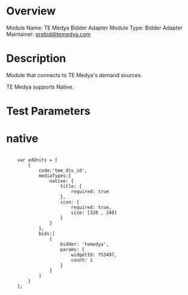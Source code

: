 # Overview

Module Name: TE Medya Bidder Adapter
Module Type: Bidder Adapter
Maintainer: prebid@temedya.com

# Description

Module that connects to TE Medya's demand sources.

TE Medya supports Native. 


# Test Parameters
# native
```

    var adUnits = [
        {
            code:'tme_div_id',
            mediaTypes:{
                native: {
                    title: {
                        required: true
                    },
                    icon: {
                        required: true,
                        size: [320 , 240]
                    }
                }
            },
            bids:[
                {
                    bidder: 'temedya',
                    params: {
                        widgetId: 753497,
                        count: 1
                    }
                }
            ]
        }
    ];
```